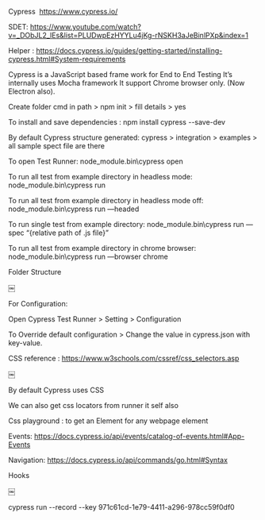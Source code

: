 Cypress  https://www.cypress.io/



SDET: https://www.youtube.com/watch?v=_DObJL2_lEs&list=PLUDwpEzHYYLu4jKg-rNSKH3aJeBinlPXp&index=1

Helper : https://docs.cypress.io/guides/getting-started/installing-cypress.html#System-requirements

Cypress is a JavaScript based frame work for End to End Testing
It’s internally uses Mocha framework
 It support Chrome browser only. (Now Electron also).


Create folder 
cmd in path > npm init > fill details > yes

To install and save dependencies : npm install cypress --save-dev

By default Cypress structure generated: 
cypress > integration > examples > all sample spect file are there

To open Test Runner: node_module\.bin\cypress open

To run all test from example directory in headless mode: node_module\.bin\cypress run

To run all test from example directory in headless mode off: node_module\.bin\cypress run —headed

To run single test from example directory:
node_module\.bin\cypress run —spec “{relative path of .js file}”

To run all test from example directory in chrome browser:
node_module\.bin\cypress run —browser chrome

Folder Structure

￼

For Configuration:

Open Cypress Test Runner > Setting > Configuration

To Override default configuration > Change the value in cypress.json with key-value.


CSS reference : https://www.w3schools.com/cssref/css_selectors.asp

￼

By default Cypress uses CSS

We can also get css locators from runner it self also

Css playground : to get an Element for any webpage element


Events: https://docs.cypress.io/api/events/catalog-of-events.html#App-Events

Navigation:
https://docs.cypress.io/api/commands/go.html#Syntax


Hooks

￼


cypress run --record --key 971c61cd-1e79-4411-a296-978cc59f0df0

